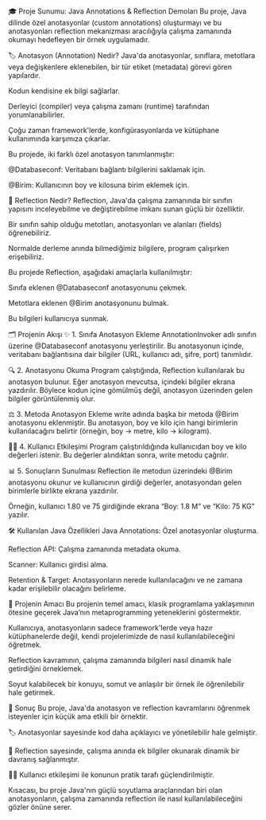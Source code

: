 🎓 Proje Sunumu: Java Annotations & Reflection Demoları
Bu proje, Java dilinde özel anotasyonlar (custom annotations) oluşturmayı ve bu anotasyonları reflection mekanizması aracılığıyla çalışma zamanında okumayı hedefleyen bir örnek uygulamadır.

🏷️ Anotasyon (Annotation) Nedir?
Java'da anotasyonlar, sınıflara, metotlara veya değişkenlere eklenebilen, bir tür etiket (metadata) görevi gören yapılardır.

Kodun kendisine ek bilgi sağlarlar.

Derleyici (compiler) veya çalışma zamanı (runtime) tarafından yorumlanabilirler.

Çoğu zaman framework'lerde, konfigürasyonlarda ve kütüphane kullanımında karşımıza çıkarlar.

Bu projede, iki farklı özel anotasyon tanımlanmıştır:

@Databaseconf: Veritabanı bağlantı bilgilerini saklamak için.

@Birim: Kullanıcının boy ve kilosuna birim eklemek için.

🔎 Reflection Nedir?
Reflection, Java'da çalışma zamanında bir sınıfın yapısını inceleyebilme ve değiştirebilme imkanı sunan güçlü bir özelliktir.

Bir sınıfın sahip olduğu metotları, anotasyonları ve alanları (fields) öğrenebiliriz.

Normalde derleme anında bilmediğimiz bilgilere, program çalışırken erişebiliriz.

Bu projede Reflection, aşağıdaki amaçlarla kullanılmıştır:

Sınıfa eklenen @Databaseconf anotasyonunu çekmek.

Metotlara eklenen @Birim anotasyonunu bulmak.

Bu bilgileri kullanıcıya sunmak.

🗂️ Projenin Akışı
✨ 1. Sınıfa Anotasyon Ekleme
AnnotationInvoker adlı sınıfın üzerine @Databaseconf anotasyonu yerleştirilir. Bu anotasyonun içinde, veritabanı bağlantısına dair bilgiler (URL, kullanıcı adı, şifre, port) tanımlıdır.

🔍 2. Anotasyonu Okuma
Program çalıştığında, Reflection kullanılarak bu anotasyon bulunur. Eğer anotasyon mevcutsa, içindeki bilgiler ekrana yazdırılır. Böylece kodun içine gömülmüş değil, anotasyon üzerinden gelen bilgiler görüntülenmiş olur.

⚖️ 3. Metoda Anotasyon Ekleme
write adında başka bir metoda @Birim anotasyonu eklenmiştir. Bu anotasyon, boy ve kilo için hangi birimlerin kullanılacağını belirtir (örneğin, boy → metre, kilo → kilogram).

🧑‍💻 4. Kullanıcı Etkileşimi
Program çalıştırıldığında kullanıcıdan boy ve kilo değerleri istenir. Bu değerler alındıktan sonra, write metodu çağrılır.

📊 5. Sonuçların Sunulması
Reflection ile metodun üzerindeki @Birim anotasyonu okunur ve kullanıcının girdiği değerler, anotasyondan gelen birimlerle birlikte ekrana yazdırılır.

Örneğin, kullanıcı 1.80 ve 75 girdiğinde ekrana “Boy: 1.8 M” ve “Kilo: 75 KG” yazılır.

🛠️ Kullanılan Java Özellikleri
Java Annotations: Özel anotasyonlar oluşturma.

Reflection API: Çalışma zamanında metadata okuma.

Scanner: Kullanıcı girdisi alma.

Retention & Target: Anotasyonların nerede kullanılacağını ve ne zamana kadar erişilebilir olacağını belirleme.

🎯 Projenin Amacı
Bu projenin temel amacı, klasik programlama yaklaşımının ötesine geçerek Java’nın metaprogramming yeteneklerini göstermektir.

Kullanıcıya, anotasyonların sadece framework'lerde veya hazır kütüphanelerde değil, kendi projelerimizde de nasıl kullanılabileceğini öğretmek.

Reflection kavramının, çalışma zamanında bilgileri nasıl dinamik hale getirdiğini örneklemek.

Soyut kalabilecek bir konuyu, somut ve anlaşılır bir örnek ile öğrenilebilir hale getirmek.

🌟 Sonuç
Bu proje, Java'da anotasyon ve reflection kavramlarını öğrenmek isteyenler için küçük ama etkili bir örnektir.

🏷️ Anotasyonlar sayesinde kod daha açıklayıcı ve yönetilebilir hale gelmiştir.

🔎 Reflection sayesinde, çalışma anında ek bilgiler okunarak dinamik bir davranış sağlanmıştır.

👨‍💻 Kullanıcı etkileşimi ile konunun pratik tarafı güçlendirilmiştir.

Kısacası, bu proje Java'nın güçlü soyutlama araçlarından biri olan anotasyonların, çalışma zamanında reflection ile nasıl kullanılabileceğini gözler önüne serer.
